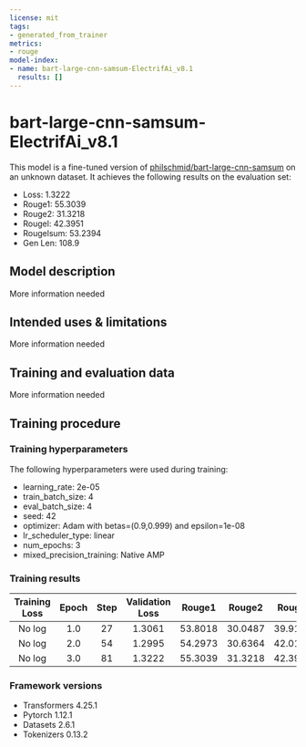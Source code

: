 ```yaml
---
license: mit
tags:
- generated_from_trainer
metrics:
- rouge
model-index:
- name: bart-large-cnn-samsum-ElectrifAi_v8.1
  results: []
---
```


<!-- This model card has been generated automatically according to the information the Trainer had access to. You
should probably proofread and complete it, then remove this comment. -->

# bart-large-cnn-samsum-ElectrifAi_v8.1

This model is a fine-tuned version of [philschmid/bart-large-cnn-samsum](https://huggingface.co/philschmid/bart-large-cnn-samsum) on an unknown dataset.
It achieves the following results on the evaluation set:
- Loss: 1.3222
- Rouge1: 55.3039
- Rouge2: 31.3218
- Rougel: 42.3951
- Rougelsum: 53.2394
- Gen Len: 108.9

## Model description

More information needed

## Intended uses & limitations

More information needed

## Training and evaluation data

More information needed

## Training procedure

### Training hyperparameters

The following hyperparameters were used during training:
- learning_rate: 2e-05
- train_batch_size: 4
- eval_batch_size: 4
- seed: 42
- optimizer: Adam with betas=(0.9,0.999) and epsilon=1e-08
- lr_scheduler_type: linear
- num_epochs: 3
- mixed_precision_training: Native AMP

### Training results

| Training Loss | Epoch | Step | Validation Loss | Rouge1  | Rouge2  | Rougel  | Rougelsum | Gen Len  |
|:-------------:|:-----:|:----:|:---------------:|:-------:|:-------:|:-------:|:---------:|:--------:|
| No log        | 1.0   | 27   | 1.3061          | 53.8018 | 30.0487 | 39.9195 | 52.1464   | 101.4333 |
| No log        | 2.0   | 54   | 1.2995          | 54.2973 | 30.6364 | 42.0125 | 51.995    | 99.6     |
| No log        | 3.0   | 81   | 1.3222          | 55.3039 | 31.3218 | 42.3951 | 53.2394   | 108.9    |


### Framework versions

- Transformers 4.25.1
- Pytorch 1.12.1
- Datasets 2.6.1
- Tokenizers 0.13.2
